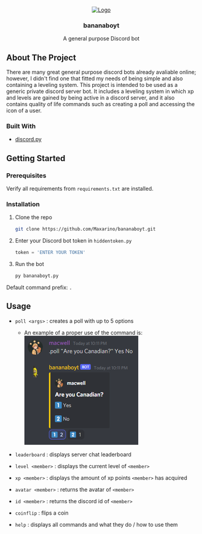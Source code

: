 <!-- PROJECT LOGO -->
<br />
<div align="center">
  <a href="https://github.com/github_username/repo_name">
    <img src="https://emoji.gg/assets/emoji/6975_SackboyBanana.png" alt="Logo" width="80" height="160">
  </a>
  
<h3 align="center">bananaboyt</h3>

  <p align="center">
    A general purpose Discord bot
  </p>
</div>


<!-- ABOUT THE PROJECT -->
## About The Project

There are many great general purpose discord bots already avaliable online; however, I didn't find one that fitted my needs of being simple and also containing a leveling system.
This project is intended to be used as a generic private discord server bot. 
It includes a leveling system in which xp and levels are gained by being active in a discord server, and it also contains quality of life commands such as creating a poll and accessing the icon of a user.




### Built With

* [discord.py](https://discordpy.readthedocs.io/en/stable/)




<!-- GETTING STARTED -->
## Getting Started

### Prerequisites

Verify all requirements from `requirements.txt` are installed. 

### Installation



1. Clone the repo
   ```sh
   git clone https://github.com/Maxarino/bananaboyt.git
   ```
   
2. Enter your Discord bot token in `hiddentoken.py`
   ```py
   token = 'ENTER YOUR TOKEN'
   ```
   
3. Run the bot
   ```sh
   py bananaboyt.py
   ```
   
Default command prefix: `.`


<!-- USAGE EXAMPLES -->
## Usage

* `poll <args>` : creates a poll with up to 5 options
  * An example of a proper use of the command is: 
    <br/> ![example](example.png)
    
    
* `leaderboard` : displays server chat leaderboard
* `level <member>` : displays the current level of `<member>`
* `xp <member>` : displays the amount of xp points `<member>` has acquired
* `avatar <member>` : returns the avatar of `<member>`
* `id <member>` : returns the discord id of `<member>`
* `coinflip` : flips a coin
* `help` : displays all commands and what they do / how to use them

